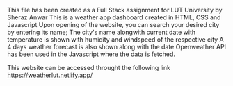 This file has been created as a Full Stack assignment for LUT University by Sheraz Anwar
This is a weather app dashboard created in HTML, CSS and Javascript
Upon opening of the website, you can search your desired city by entering its name;
The city's name alongwith current date with temperature is shown with humidity and windspeed of the respective city
A 4 days weather forecast is also shown along with the date
Openweather API has been used in the Javascript where the data is fetched.

This website can be accessed throught the following link
https://weatherlut.netlify.app/
